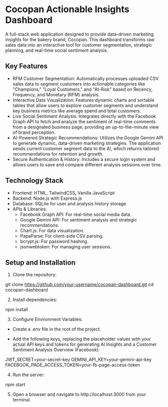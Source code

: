 # Cocopan Actionable Insights Dashboard
A full-stack web application designed to provide data-driven marketing insights for the bakery brand, Cocopan. This dashboard transforms raw sales data into an interactive tool for customer segmentation, strategic planning, and real-time social sentiment analysis.

## Key Features
- RFM Customer Segmentation: Automatically processes uploaded CSV sales data to segment customers into actionable categories like "Champions," "Loyal Customers," and "At-Risk" based on Recency, Frequency, and Monetary (RFM) analysis.
- Interactive Data Visualization: Features dynamic charts and sortable tables that allow users to explore customer segments and understand key business metrics like average spend and total customers.
- Live Social Sentiment Analysis: Integrates directly with the Facebook Graph API to fetch and analyze the sentiment of real-time comments from a designated business page, providing an up-to-the-minute view of brand perception.
- AI-Powered Strategic Recommendations: Utilizes the Google Gemini API to generate dynamic, data-driven marketing strategies. The application sends current customer segment data to the AI, which returns tailored recommendations for retention and growth.
- Secure Authentication & History: Includes a secure login system and allows users to save and compare different analysis sessions over time.

## Technology Stack
- Frontend: HTML, TailwindCSS, Vanilla JavaScript
- Backend: Node.js with Express.js
- Database: SQLite for user and analysis history storage
- APIs & Libraries:
  - Facebook Graph API: For real-time social media data.
  - Google Gemini API: For sentiment analysis and strategic recommendations.
  - Chart.js: For data visualization.
  - PapaParse: For client-side CSV parsing.
  - bcrypt.js: For password hashing.
  - jsonwebtoken: For managing user sessions.

## Setup and Installation
1. Clone the repository:

git clone https://github.com/your-username/cocopan-dashboard.git
cd cocopan-dashboard

2. Install dependencies:

npm install

3. Configure Environment Variables:

- Create a .env file in the root of the project.

- Add the following keys, replacing the placeholder values with your actual API keys and tokens for generating AI Insights and a Customer Sentiment Analysis Overview (Facebook):

JWT_SECRET=your-secret-key
GEMINI_API_KEY=your-gemini-api-key
FACEBOOK_PAGE_ACCESS_TOKEN=your-fb-page-access-token

4. Run the server:

npm start

5. Open a browser and navigate to http://localhost:3000 from your terminal.
